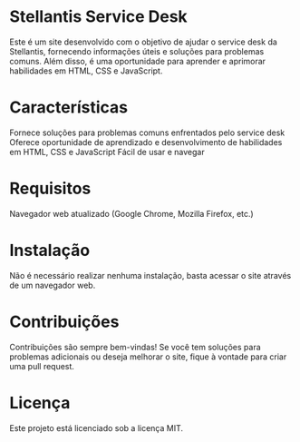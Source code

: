 # Stellantis Service Desk
Este é um site desenvolvido com o objetivo de ajudar o service desk da Stellantis, fornecendo informações úteis e soluções para problemas comuns. Além disso, é uma oportunidade para aprender e aprimorar habilidades em HTML, CSS e JavaScript.

# Características
Fornece soluções para problemas comuns enfrentados pelo service desk
Oferece oportunidade de aprendizado e desenvolvimento de habilidades em HTML, CSS e JavaScript
Fácil de usar e navegar
# Requisitos
Navegador web atualizado (Google Chrome, Mozilla Firefox, etc.)
# Instalação
Não é necessário realizar nenhuma instalação, basta acessar o site através de um navegador web.

# Contribuições
Contribuições são sempre bem-vindas! Se você tem soluções para problemas adicionais ou deseja melhorar o site, fique à vontade para criar uma pull request.

# Licença
Este projeto está licenciado sob a licença MIT. 
